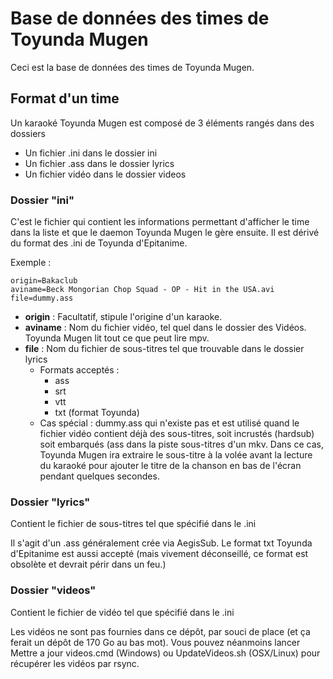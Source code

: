 ﻿# Base de données des times de Toyunda Mugen

Ceci est la base de données des times de Toyunda Mugen. 

## Format d'un time

Un karaoké Toyunda Mugen est composé de 3 éléments rangés dans des dossiers

* Un fichier .ini dans le dossier ini
* Un fichier .ass dans le dossier lyrics
* Un fichier vidéo dans le dossier videos

### Dossier "ini"

C'est le fichier qui contient les informations permettant d'afficher le time dans la liste et que le daemon Toyunda Mugen le gère ensuite. Il est dérivé du format des .ini de Toyunda d'Epitanime.

Exemple :
```
origin=Bakaclub
aviname=Beck Mongorian Chop Squad - OP - Hit in the USA.avi
file=dummy.ass
```

* **origin** : Facultatif, stipule l'origine d'un karaoke. 
* **aviname** : Nom du fichier vidéo, tel quel dans le dossier des Vidéos. Toyunda Mugen lit tout ce que peut lire mpv.
* **file** : Nom du fichier de sous-titres tel que trouvable dans le dossier lyrics
	* Formats acceptés :
		* ass
		* srt
		* vtt
		* txt (format Toyunda)
	* Cas spécial : dummy.ass qui n'existe pas et est utilisé quand le fichier vidéo contient déjà des sous-titres, soit incrustés (hardsub) soit embarqués (ass dans la piste sous-titres d'un mkv. Dans ce cas, Toyunda Mugen ira extraire le sous-titre à la volée avant la lecture du karaoké pour ajouter le titre de la chanson en bas de l'écran pendant quelques secondes.

### Dossier "lyrics"

Contient le fichier de sous-titres tel que spécifié dans le .ini

Il s'agit d'un .ass généralement crée via AegisSub. Le format txt Toyunda d'Epitanime est aussi accepté (mais vivement déconseillé, ce format est obsolète et devrait périr dans un feu.)

### Dossier "videos"

Contient le fichier de vidéo tel que spécifié dans le .ini

Les vidéos ne sont pas fournies dans ce dépôt, par souci de place (et ça ferait un dépôt de 170 Go au bas mot). Vous pouvez néanmoins lancer Mettre a jour videos.cmd (Windows) ou UpdateVideos.sh (OSX/Linux) pour récupérer les vidéos par rsync.



